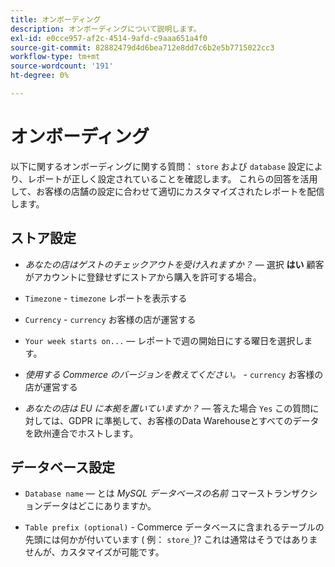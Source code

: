 ```yaml
---
title: オンボーディング
description: オンボーディングについて説明します。
exl-id: e0cce957-af2c-4514-9afd-c9aaa651a4f0
source-git-commit: 82882479d4d6bea712e8dd7c6b2e5b7715022cc3
workflow-type: tm+mt
source-wordcount: '191'
ht-degree: 0%

---
```


# オンボーディング

以下に関するオンボーディングに関する質問： `store` および `database` 設定により、レポートが正しく設定されていることを確認します。 これらの回答を活用して、お客様の店舗の設定に合わせて適切にカスタマイズされたレポートを配信します。

## ストア設定

- *あなたの店はゲストのチェックアウトを受け入れますか？*  — 選択 **はい** 顧客がアカウントに登録せずにストアから購入を許可する場合。

- `Timezone` - `timezone` レポートを表示する

- `Currency` - `currency` お客様の店が運営する

- `Your week starts on...`  — レポートで週の開始日にする曜日を選択します。

- *使用する Commerce のバージョンを教えてください。* - `currency` お客様の店が運営する

- *あなたの店は EU に本拠を置いていますか？*  — 答えた場合 `Yes` この質問に対しては、GDPR に準拠して、お客様のData Warehouseとすべてのデータを欧州連合でホストします。

## データベース設定

- `Database name`  — とは *MySQL データベースの名前* コマーストランザクションデータはどこにありますか。

- `Table prefix (optional)` - Commerce データベースに含まれるテーブルの先頭には何かが付いています ( 例： `store_`)? これは通常はそうではありませんが、カスタマイズが可能です。
